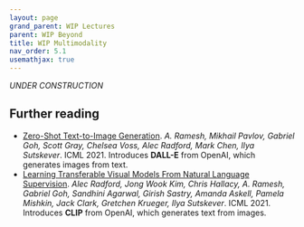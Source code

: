 ```yaml
---
layout: page
grand_parent: WIP Lectures
parent: WIP Beyond
title: WIP Multimodality
nav_order: 5.1
usemathjax: true
---
```

*UNDER CONSTRUCTION*

## Further reading

- [Zero-Shot Text-to-Image Generation](https://arxiv.org/pdf/2102.12092.pdf). *A. Ramesh, Mikhail Pavlov, Gabriel Goh, Scott Gray, Chelsea Voss, Alec Radford, Mark Chen, Ilya Sutskever*. ICML 2021.
  Introduces **DALL-E** from OpenAI, which generates images from text.
- [Learning Transferable Visual Models From Natural Language Supervision](https://arxiv.org/pdf/2103.00020.pdf). *Alec Radford, Jong Wook Kim, Chris Hallacy, A. Ramesh, Gabriel Goh, Sandhini Agarwal, Girish Sastry, Amanda Askell, Pamela Mishkin, Jack Clark, Gretchen Krueger, Ilya Sutskever*. ICML 2021.
  Introduces **CLIP** from OpenAI, which generates text from images.
